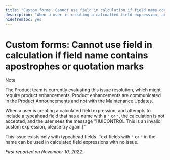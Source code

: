 ```yaml
---
title: "Custom forms: Cannot use field in calculation if field name contains quotation marks or an apostrophe"
description: "When a user is creating a calcualted field expression, and attempts to include a typeahead field that has a name with an apostrophe or quotation mark, the calculation is not accepted, and the user sees the message This is an invalid custom expression, please try again."
hidefromtoc: yes
---
```


# Custom forms: Cannot use field in calculation if field name contains apostrophes or quotation marks

>[!NOTE]
>
>The Product team is currently evaluating this issue resolution, which might require product enhancements. Product enhancements are communicated in the Product Announcements and not with the Maintenance Updates.

When a user is creating a calculated field expression, and attempts to include a typeahead field that has a name with a `'` or `"`, the calculation is not accepted, and the user sees the message "[!UICONTROL This is an invalid custom expression, please try again.]"

This issue exists only with typeahead fields. Text fields with `'` or `"` in the name can be used in calculated field expressions with no issue.

_First reported on November 10, 2022._

